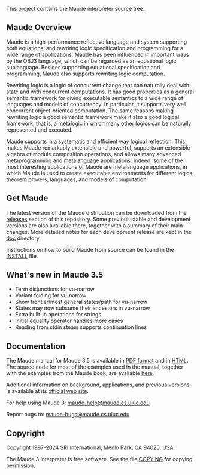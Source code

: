 This project contains the Maude interpreter source tree.

## Maude Overview

Maude is a high-performance reflective language and system supporting both equational and rewriting logic specification and programming for a wide range of applications. Maude has been influenced in important ways by the OBJ3 language, which can be regarded as an equational logic sublanguage. Besides supporting equational specification and programming, Maude also supports rewriting logic computation.

Rewriting logic is a logic of concurrent change that can naturally deal with state and with concurrent computations. It has good properties as a general semantic framework for giving executable semantics to a wide range of languages and models of concurrency. In particular, it supports very well concurrent object-oriented computation. The same reasons making rewriting logic a good semantic framework make it also a good logical framework, that is, a metalogic in which many other logics can be naturally represented and executed.

Maude supports in a systematic and efficient way logical reflection. This makes Maude remarkably extensible and powerful, supports an extensible algebra of module composition operations, and allows many advanced metaprogramming and metalanguage applications. Indeed, some of the most interesting applications of Maude are metalanguage applications, in which Maude is used to create executable environments for different logics, theorem provers, languages, and models of computation.

## Get Maude

The latest version of the Maude distribution can be downloaded from the [releases](https://github.com/maude-lang/Maude/releases) section of this repository. Some previous stable and development versions are also available there, together with a summary of their main changes. More detailed notes for each development release are kept in the [doc](doc) directory.

Instructions on how to build Maude from source can be found in the [INSTALL](INSTALL) file.

## What's new in Maude 3.5

* Term disjunctions for vu-narrow
* Variant folding for vu-narrow
* Show frontier/most general states/path for vu-narrow
* States may now subsume their ancestors in vu-narrow
* Extra built-in operations for strings
* Initial equality operator handles more cases
* Reading from stdin steam supports continuation lines

## Documentation

The Maude manual for Maude 3.5 is available in [PDF format](https://maude.cs.illinois.edu/manual.pdf)
and in [HTML](https://maude.lcc.uma.es/maude-manual/).
The source code for most of the examples used in the manual, together with the examples from the Maude book,
are available [here](https://maude.cs.illinois.edu/manual-book-examples.zip).

Additional information on background, applications, and previous versions is available at its [official web site](https://maude.cs.illinois.edu).

For help using Maude 3:	maude-help@maude.cs.uiuc.edu

Report bugs to: maude-bugs@maude.cs.uiuc.edu

## Copyright

Copyright 1997-2024 SRI International, Menlo Park, CA 94025, USA.

The Maude 3 interpreter is free software. See the file [COPYING](COPYING) for copying permission.
